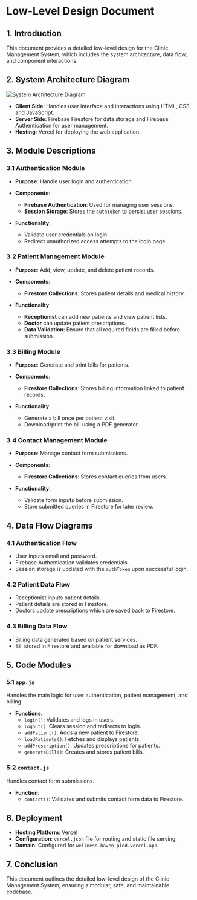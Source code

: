 # Low-Level Design Document

## 1. Introduction

This document provides a detailed low-level design for the Clinic Management System, which includes the system architecture, data flow, and component interactions.

## 2. System Architecture Diagram

![System Architecture Diagram](link-to-your-diagram.png)

- **Client Side**: Handles user interface and interactions using HTML, CSS, and JavaScript.
- **Server Side**: Firebase Firestore for data storage and Firebase Authentication for user management.
- **Hosting**: Vercel for deploying the web application.

## 3. Module Descriptions

### 3.1 Authentication Module

- **Purpose**: Handle user login and authentication.
- **Components**:
  - **Firebase Authentication**: Used for managing user sessions.
  - **Session Storage**: Stores the `authToken` to persist user sessions.
  
- **Functionality**:
  - Validate user credentials on login.
  - Redirect unauthorized access attempts to the login page.

### 3.2 Patient Management Module

- **Purpose**: Add, view, update, and delete patient records.
- **Components**:
  - **Firestore Collections**: Stores patient details and medical history.
  
- **Functionality**:
  - **Receptionist** can add new patients and view patient lists.
  - **Doctor** can update patient prescriptions.
  - **Data Validation**: Ensure that all required fields are filled before submission.

### 3.3 Billing Module

- **Purpose**: Generate and print bills for patients.
- **Components**:
  - **Firestore Collections**: Stores billing information linked to patient records.
  
- **Functionality**:
  - Generate a bill once per patient visit.
  - Download/print the bill using a PDF generator.

### 3.4 Contact Management Module

- **Purpose**: Manage contact form submissions.
- **Components**:
  - **Firestore Collections**: Stores contact queries from users.
  
- **Functionality**:
  - Validate form inputs before submission.
  - Store submitted queries in Firestore for later review.

## 4. Data Flow Diagrams

### 4.1 Authentication Flow

- User inputs email and password.
- Firebase Authentication validates credentials.
- Session storage is updated with the `authToken` upon successful login.

### 4.2 Patient Data Flow

- Receptionist inputs patient details.
- Patient details are stored in Firestore.
- Doctors update prescriptions which are saved back to Firestore.

### 4.3 Billing Data Flow

- Billing data generated based on patient services.
- Bill stored in Firestore and available for download as PDF.

## 5. Code Modules

### 5.1 `app.js`

Handles the main logic for user authentication, patient management, and billing.

- **Functions**:
  - `login()`: Validates and logs in users.
  - `logout()`: Clears session and redirects to login.
  - `addPatient()`: Adds a new patient to Firestore.
  - `loadPatients()`: Fetches and displays patients.
  - `addPrescription()`: Updates prescriptions for patients.
  - `generateBill()`: Creates and stores patient bills.

### 5.2 `contact.js`

Handles contact form submissions.

- **Function**:
  - `contact()`: Validates and submits contact form data to Firestore.

## 6. Deployment

- **Hosting Platform**: Vercel
- **Configuration**: `vercel.json` file for routing and static file serving.
- **Domain**: Configured for `wellness-haven-pied.vercel.app`.

## 7. Conclusion

This document outlines the detailed low-level design of the Clinic Management System, ensuring a modular, safe, and maintainable codebase.
